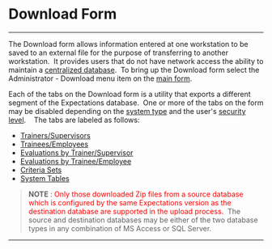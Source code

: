# Download Form 
---

The Download form allows information entered at one workstation to be saved 
to an external file for the purpose of transferring to another workstation.&nbsp; 
It provides users that do not have network access the ability to maintain a
[centralized database](<7mnk.md>).&nbsp; To bring up the 
Download form select the Administrator - Download menu item on the
[main form](<7jjr.md>).

Each of the tabs on the Download form is a utility 
that exports a different segment of the Expectations database.&nbsp; One or more of 
the tabs on the form may be disabled depending on the [system type](<7mls.md>) and the user's [security level](<7je8.md>).&nbsp; 
&nbsp; The tabs are labeled as follows:

- [Trainers/Supervisors](<7msw.md>)
- [Trainees/Employees](<7muo.md>)
- [Evaluations by Trainer/Supervisor](<7mwg.md>)
- [Evaluations by Trainee/Employee](<7my8.md>)
- [Criteria Sets](<7myd.md>)
- [System Tables](<7mye.md>)

> **NOTE** : <font color="#FF0000">Only those downloaded Zip files from a source database which is configured by the same Expectations version as the destination database are supported in the upload process.</font>&nbsp; The source and destination databases may be either of the two database types in any combination of MS Access or SQL Server. 
---